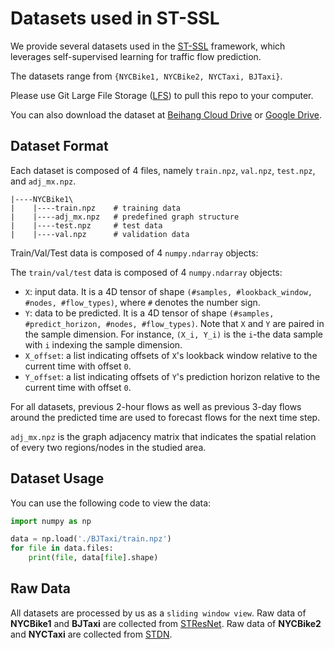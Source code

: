 # Datasets used in ST-SSL

We provide several datasets used in the [ST-SSL](https://github.com/Echo-Ji/ST-SSL) framework, which leverages self-supervised learning for traffic flow prediction. 

The datasets range from `{NYCBike1, NYCBike2, NYCTaxi, BJTaxi}`.

Please use Git Large File Storage ([LFS](https://git-lfs.github.com/)) to pull this repo to your computer.

You can also download the dataset at [Beihang Cloud Drive](https://bhpan.buaa.edu.cn/link/AAF30DD8F4A2D942F7A4992959335C2780) or [Google Drive](https://drive.google.com/file/d/1n0y6X8pWNVwHxtFUuY8WsTYZHwBe9GeS/view?usp=sharing).

## Dataset Format

Each dataset is composed of 4 files, namely `train.npz`, `val.npz`, `test.npz`, and `adj_mx.npz`.

```
|----NYCBike1\
|    |----train.npz    # training data
|    |----adj_mx.npz   # predefined graph structure
|    |----test.npz     # test data
|    |----val.npz      # validation data
```

Train/Val/Test data is composed of 4 `numpy.ndarray` objects:

The `train/val/test` data is composed of 4 `numpy.ndarray` objects:

* `X`: input data. It is a 4D tensor of shape `(#samples, #lookback_window, #nodes, #flow_types)`, where `#` denotes the number sign. 
* `Y`: data to be predicted. It is a 4D tensor of shape `(#samples, #predict_horizon, #nodes, #flow_types)`. Note that `X` and `Y` are paired in the sample dimension. For instance, `(X_i, Y_i)` is the `i`-the data sample with `i` indexing the sample dimension.
* `X_offset`: a list indicating offsets of `X`'s lookback window relative to the current time with offset `0`.  
* `Y_offset`: a list indicating offsets of `Y`'s prediction horizon relative to the current time with offset `0`.

For all datasets, previous 2-hour flows as well as previous 3-day flows around the predicted time are used to forecast flows for the next time step.

`adj_mx.npz` is the graph adjacency matrix that indicates the spatial relation of every two regions/nodes in the studied area. 

## Dataset Usage

You can use the following code to view the data:

```python
import numpy as np

data = np.load('./BJTaxi/train.npz')
for file in data.files:
    print(file, data[file].shape)
```

## Raw Data

All datasets are processed by us as a `sliding window view`. Raw data of **NYCBike1** and **BJTaxi** are collected from [STResNet](https://ojs.aaai.org/index.php/AAAI/article/view/10735). Raw data of **NYCBike2** and **NYCTaxi** are collected from [STDN](https://ojs.aaai.org/index.php/AAAI/article/view/4511).



